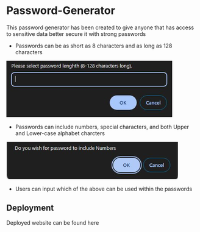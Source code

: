 # Password-Generator

This password generator has been created to give anyone that has access to sensitive data better secure it with strong passwords
    
   * Passwords can be as short as 8 characters and as long as 128 characters

![Length Prompt](/assets/Length.JPG)
   
    
   * Passwords can include numbers, special characters, and both Upper and Lower-case alphabet charcters

![Other Prompts](/assets/SpecialChar.JPG)
   
   * Users can input which of the above can be used within the passwords

## Deployment

Deployed website can be found here 

